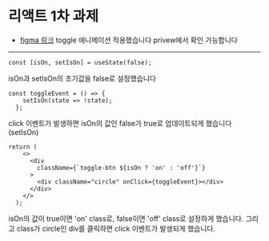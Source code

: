 # 리액트 1차 과제


- [figma 링크](https://www.figma.com/file/gXMZpQ0drs6EafGBHlhTMh/Untitled?type=design&node-id=0-1&mode=design&t=UIzBIMYcRpTOlupy-0)
toggle 애니메이션 적용했습니다 privew에서 확인 가능합니다


-------

```
const [isOn, setIsOn] = useState(false); 
```
isOn과 setIsOn의 초기값을 false로 설정했습니다


```
const toggleEvent = () => {
    setIsOn(state => !state);
  };
```
click 이벤트가 발생하면 isOn의 값인 false가 true로 업데이트되게 했습니다(setIsOn)

```
return (
    <>
      <div
        className={`toggle-btn ${isOn ? 'on' : 'off'}`}
      >
        <div className="circle" onClick={toggleEvent}></div>
      </div>
    </>
  );
```
isOn의 값이 true이면 'on' class로, false이면 'off' class로 설정하게 했습니다.
그리고 class가 circle인 div를 클릭하면 click 이벤트가 발생되게 했습니다.

